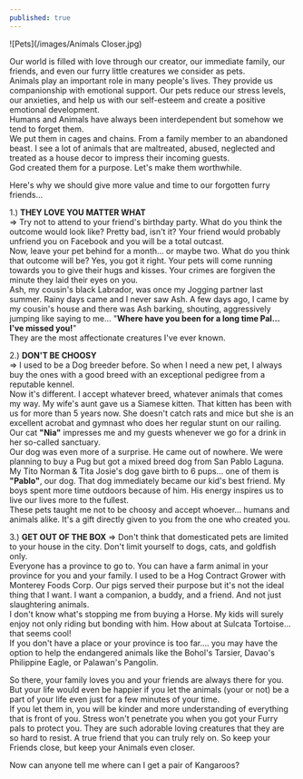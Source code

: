 ```yaml
---
published: true
---
```

![Pets](/images/Animals Closer.jpg)

Our world is filled with love through our creator, our immediate family, our friends, and even our furry little creatures we consider as pets.   
Animals play an important role in many people's lives. They provide us companionship with emotional support. 
Our pets reduce our stress levels, our anxieties, and help us with our self-esteem and create a positive emotional development.   
Humans and Animals have always been interdependent but somehow we tend to forget them.   
We put them in cages and chains. From a family member to an abandoned beast.
I see a lot of animals that are maltreated, abused, neglected and treated as a house decor to impress their incoming guests.  
God created them for a purpose. Let's make them worthwhile.

Here's why we should give more value and time to our forgotten furry friends...

1.) **THEY LOVE YOU MATTER WHAT**   
=> Try not to attend to your friend's birthday party. What do you think the outcome would look like? Pretty bad, isn't it? Your friend would probably unfriend you on Facebook and you will be a total outcast.   
Now, leave your pet behind for a month... or maybe two. What do you think that outcome will be? Yes, you got it right. Your pets will come running towards you to give their hugs and kisses. Your crimes are forgiven the minute they laid their eyes on you.   
Ash, my cousin's black Labrador, was once my Jogging partner last summer. Rainy days came and I never saw Ash.
A few days ago, I came by my cousin's house and there was Ash barking, shouting, aggressively jumping like saying to me... "**Where have you been for a long time Pal... I've missed you!**"   
They are the most affectionate creatures I've ever known.

2.) **DON'T BE CHOOSY**   
=> I used to be a Dog breeder before. So when I need a new pet, I always buy the ones with a good breed with an exceptional pedigree from a reputable kennel.   
Now it's different. I accept whatever breed, whatever animals that comes my way. 
My wife's aunt gave us a Siamese kitten. That kitten has been with us for more than 5 years now. She doesn't catch rats and mice but she is an excellent acrobat and gymnast who does her regular stunt on our railing. Our cat **"Nia"** impresses me and my guests whenever we go for a drink in her so-called sanctuary.   
Our dog was even more of a surprise. He came out of nowhere. We were planning to buy a Pug but got a mixed breed dog from San Pablo Laguna. My Tito Norman & Tita Josie's dog gave birth to 6 pups... one of them is **"Pablo"**, our dog.
That dog immediately became our kid's best friend. My boys spent more time outdoors because of him. His energy inspires us to live our lives more to the fullest.   
These pets taught me not to be choosy and accept whoever... humans and animals alike. It's a gift directly given to you from the one who created you.

3.) **GET OUT OF THE BOX**
=> Don't think that domesticated pets are limited to your house in the city. Don't limit yourself to dogs, cats, and goldfish only.   
Everyone has a province to go to. You can have a farm animal in your province for you and your family. 
I used to be a Hog Contract Grower with Monterey Foods Corp. Our pigs served their purpose but it's not the ideal thing that I want. 
I want a companion, a buddy, and a friend. And not just slaughtering animals.   
I don't know what's stopping me from buying a Horse. My kids will surely enjoy not only riding but bonding with him. How about at Sulcata Tortoise... that seems cool!  
If you don't have a place or your province is too far.... you may have the option to help the endangered animals like the Bohol's Tarsier, Davao's Philippine Eagle, or Palawan's Pangolin.


So there, your family loves you and your friends are always there for you. But your life would even be happier if you let the animals (your or not) be a part of your life even just for a few minutes of your time.   
If you let them in, you will be kinder and more understanding of everything that is front of you. 
Stress won't penetrate you when you got your Furry pals to protect you. They are such adorable loving creatures that they are so hard to resist. A true friend that you can truly rely on.
So keep your Friends close, but keep your Animals even closer.

Now can anyone tell me where can I get a pair of Kangaroos? 



